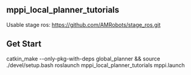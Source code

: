 ## mppi_local_planner_tutorials

Usable stage ros: https://github.com/AMRobots/stage_ros.git

## Get Start
catkin_make --only-pkg-with-deps global_planner && source ./devel/setup.bash
roslaunch mppi_local_planner_tutorials mppi.launch

